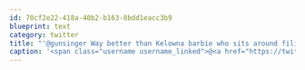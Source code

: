 ```yaml
---
id: 70cf2e22-418a-40b2-b163-8bdd1eacc3b9
blueprint: text
category: twitter
title: "'@gunsinger Way better than Kelowna barbie who sits around filing her nails complaining about everything."
caption: '<span class="username username_linked">@<a href="https://twitter.com/gunsinger" title="Cynthia Gunsinger">gunsinger</a></span> Way better than Kelowna barbie who sits around filing her nails complaining about everything.'
---
```


